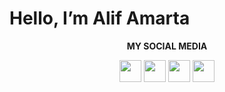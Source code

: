 # Hello, I’m Alif Amarta

<p align = "center"
   
   **MY SOCIAL MEDIA**

<p align="center"

[<img src="https://user-images.githubusercontent.com/115516820/197199448-6efa4c9b-9551-4f69-b9f7-7ff4a57943c8.png" width="35" />](https://facebook.com/CaptainSlow21)
[<img src="https://user-images.githubusercontent.com/115516820/197200923-2a87158b-26dc-4ede-a273-0dc4425a5154.png" width="35" />](https://instagram.com/amartaa_21)
[<img src="https://user-images.githubusercontent.com/115516820/197201557-8354bde4-4635-4cbf-947a-dd2f863a6049.png" width="35" />](https://twitter.com/alifamarta_) 
[<img src="https://user-images.githubusercontent.com/115516820/197353018-cc453f2f-547e-400d-af00-8e41dd882552.png" width="35" />](https://www.reddit.com/user/AlphaAndOmega72)
